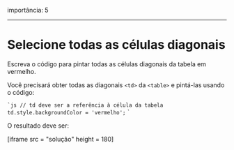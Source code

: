 importância: 5

---

# Selecione todas as células diagonais

Escreva o código para pintar todas as células diagonais da tabela em vermelho.

Você precisará obter todas as diagonais `<td>` da `<table>` e pintá-las usando o código:

`` `js
// td deve ser a referência à célula da tabela
td.style.backgroundColor = 'vermelho';
`` `

O resultado deve ser:

[iframe src = "solução" height = 180]
